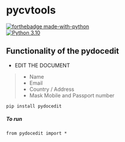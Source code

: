 # pycvtools

[![forthebadge made-with-python](http://ForTheBadge.com/images/badges/made-with-python.svg)](https://www.python.org/)                 
[![Python 3.10](https://img.shields.io/badge/python-3.10-blue.svg)](https://www.python.org/downloads/)   

## Functionality of the pydocedit

- EDIT THE DOCUMENT
> - Name 
> - Email
> - Country / Address
> - Mask Mobile and Passport number


```
pip install pydocedit
```
##### To run
```
from pydocedit import *
```


